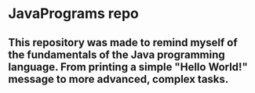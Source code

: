 # JavaPrograms repo #

## This repository was made to remind myself of the fundamentals of the Java programming language. From printing a simple "Hello World!" message to more advanced, complex tasks. ##

